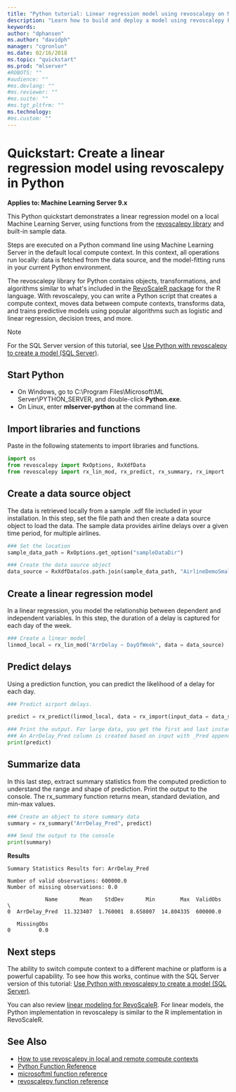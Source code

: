 ```yaml
---
title: "Python tutorial: Linear regression model using revoscalepy on Machine Learning Server "
description: "Learn how to build and deploy a model using revoscalepy Python functions. Predict outcomes. Summarize  data."
keywords: 
author: "dphansen"
ms.author: "davidph"
manager: "cgronlun"
ms.date: 02/16/2018
ms.topic: "quickstart"
ms.prod: "mlserver"
#ROBOTS: ""
#audience: ""
#ms.devlang: ""
#ms.reviewer: ""
#ms.suite: ""
#ms.tgt_pltfrm: ""
ms.technology: 
#ms.custom: ""
---
```


# Quickstart: Create a linear regression model using revoscalepy in Python

**Applies to: Machine Learning Server 9.x**

This Python quickstart demonstrates a linear regression model on a local Machine Learning Server, using functions from the [revoscalepy library](../python-reference/revoscalepy/revoscalepy-package.md) and built-in sample data. 

Steps are executed on a Python command line using Machine Learning Server in the default local compute context. In this context, all operations run locally: data is fetched from the data source, and the model-fitting runs in your current Python environment.

The revoscalepy library for Python contains objects, transformations, and algorithms similar to what's included in the [RevoScaleR package](../r-reference/revoscaler/revoscaler.md) for the R language. With revoscalepy, you can write a Python script that creates a compute context, moves data between compute contexts, transforms data, and trains predictive models using popular algorithms such as logistic and linear regression, decision trees, and more.

> [!Note]
> For the SQL Server version of this tutorial, see [Use Python with revoscalepy to create a model (SQL Server)](https://docs.microsoft.com/sql/advanced-analytics/tutorials/use-python-revoscalepy-to-create-model).

## Start Python

+ On Windows, go to C:\Program Files\Microsoft\ML Server\PYTHON_SERVER, and double-click **Python.exe**.
+ On Linux, enter **mlserver-python** at the command line.

## Import libraries and functions

Paste in the following statements to import libraries and functions.

```python
import os
from revoscalepy import RxOptions, RxXdfData
from revoscalepy import rx_lin_mod, rx_predict, rx_summary, rx_import
```

## Create a data source object

The data is retrieved locally from a sample .xdf file included in your installation. In this step, set the file path and then create a data source object to load the data. The sample data provides airline delays over a given time period, for multiple airlines.

```python
### Set the location
sample_data_path = RxOptions.get_option("sampleDataDir")

### Create the data source object
data_source = RxXdfData(os.path.join(sample_data_path, "AirlineDemoSmall.xdf"))
```

## Create a linear regression model

In a linear regression, you model the relationship between dependent and independent variables. In this step, the duration of a delay is captured for each day of the week. 

```python
### Create a linear model
linmod_local = rx_lin_mod("ArrDelay ~ DayOfWeek", data = data_source)
```

## Predict delays

Using a prediction function, you can predict the likelihood of a delay for each day.

```python
### Predict airport delays.

predict = rx_predict(linmod_local, data = rx_import(input_data = data_source))

### Print the output. For large data, you get the first and last instances.
### An ArrDelay_Pred column is created based on input with _Pred appended.
print(predict)
```

## Summarize data

In this last step, extract summary statistics from the computed prediction to understand the range and shape of prediction. Print the output to the console. The rx_summary function returns mean, standard deviation, and min-max values.

```python
### Create an object to store summary data
summary = rx_summary("ArrDelay_Pred", predict)

### Send the output to the console
print(summary)
```
**Results**

```text
Summary Statistics Results for: ArrDelay_Pred

Number of valid observations: 600000.0
Number of missing observations: 0.0

            Name       Mean    StdDev       Min        Max  ValidObs  \
0  ArrDelay_Pred  11.323407  1.760001  8.658007  14.804335  600000.0

   MissingObs
0         0.0
```

## Next steps

The ability to switch compute context to a different machine or platform is a powerful capability. To see how this works, continue with the SQL Server version of this tutorial: [Use Python with revoscalepy to create a model (SQL Server)](https://docs.microsoft.com/sql/advanced-analytics/tutorials/use-python-revoscalepy-to-create-model).

You can also review [linear modeling for RevoScaleR](../r/how-to-revoscaler-linear-model.md). For linear models, the Python implementation in revoscalepy is similar to the R implementation in RevoScaleR.


## See Also

+ [How to use revoscalepy in local and remote compute contexts](how-to-revoscalepy.md)
+ [Python Function Reference](../python-reference/introducing-python-package-reference.md)
+ [microsoftml function reference](../python-reference/microsoftml/microsoftml-package.md)
+ [revoscalepy function reference](../python-reference/revoscalepy/revoscalepy-package.md)
